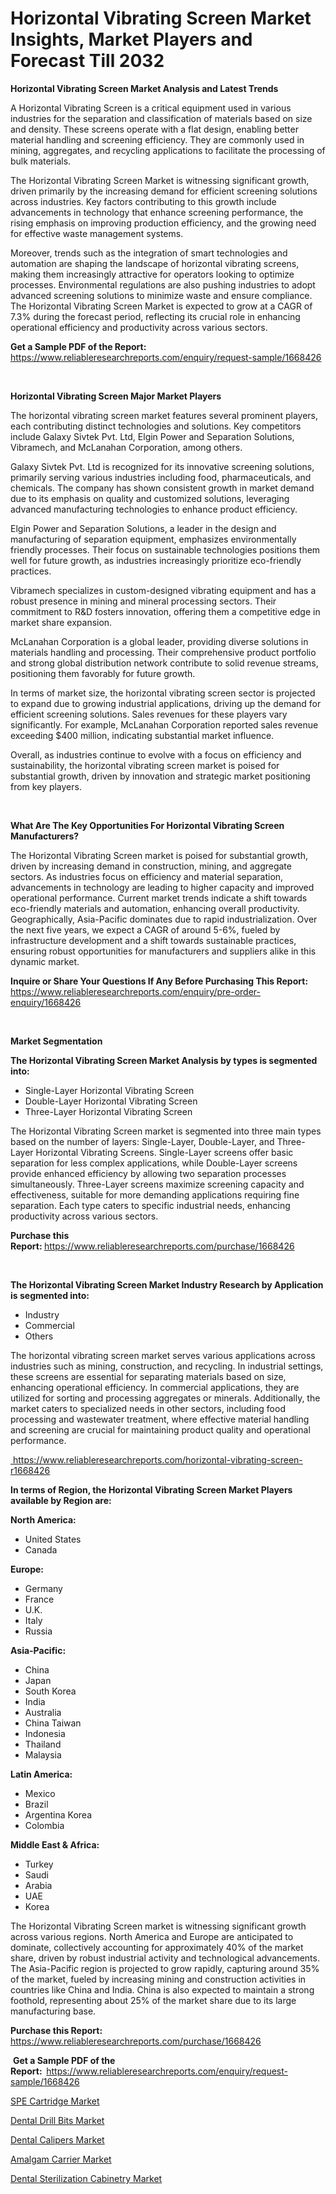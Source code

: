 <p><h1>Horizontal Vibrating Screen Market Insights, Market Players and Forecast Till 2032</h1></p><p><strong>Horizontal Vibrating Screen Market Analysis and Latest Trends</strong></p>
<p><p>A Horizontal Vibrating Screen is a critical equipment used in various industries for the separation and classification of materials based on size and density. These screens operate with a flat design, enabling better material handling and screening efficiency. They are commonly used in mining, aggregates, and recycling applications to facilitate the processing of bulk materials.</p><p>The Horizontal Vibrating Screen Market is witnessing significant growth, driven primarily by the increasing demand for efficient screening solutions across industries. Key factors contributing to this growth include advancements in technology that enhance screening performance, the rising emphasis on improving production efficiency, and the growing need for effective waste management systems. </p><p>Moreover, trends such as the integration of smart technologies and automation are shaping the landscape of horizontal vibrating screens, making them increasingly attractive for operators looking to optimize processes. Environmental regulations are also pushing industries to adopt advanced screening solutions to minimize waste and ensure compliance. The Horizontal Vibrating Screen Market is expected to grow at a CAGR of 7.3% during the forecast period, reflecting its crucial role in enhancing operational efficiency and productivity across various sectors.</p></p>
<p><strong>Get a Sample PDF of the Report:&nbsp;</strong> <a href="https://www.reliableresearchreports.com/enquiry/request-sample/1668426?utm_campaign=3545&utm_medium=2&utm_source=Github&utm_content=ia&utm_term=10042025&utm_id=horizontal-vibrating-screen">https://www.reliableresearchreports.com/enquiry/request-sample/1668426</a></p>
<p>&nbsp;</p>
<p><strong>Horizontal Vibrating Screen Major Market Players</strong></p>
<p><p>The horizontal vibrating screen market features several prominent players, each contributing distinct technologies and solutions. Key competitors include Galaxy Sivtek Pvt. Ltd, Elgin Power and Separation Solutions, Vibramech, and McLanahan Corporation, among others. </p><p>Galaxy Sivtek Pvt. Ltd is recognized for its innovative screening solutions, primarily serving various industries including food, pharmaceuticals, and chemicals. The company has shown consistent growth in market demand due to its emphasis on quality and customized solutions, leveraging advanced manufacturing technologies to enhance product efficiency.</p><p>Elgin Power and Separation Solutions, a leader in the design and manufacturing of separation equipment, emphasizes environmentally friendly processes. Their focus on sustainable technologies positions them well for future growth, as industries increasingly prioritize eco-friendly practices.</p><p>Vibramech specializes in custom-designed vibrating equipment and has a robust presence in mining and mineral processing sectors. Their commitment to R&D fosters innovation, offering them a competitive edge in market share expansion.</p><p>McLanahan Corporation is a global leader, providing diverse solutions in materials handling and processing. Their comprehensive product portfolio and strong global distribution network contribute to solid revenue streams, positioning them favorably for future growth.</p><p>In terms of market size, the horizontal vibrating screen sector is projected to expand due to growing industrial applications, driving up the demand for efficient screening solutions. Sales revenues for these players vary significantly. For example, McLanahan Corporation reported sales revenue exceeding $400 million, indicating substantial market influence.</p><p>Overall, as industries continue to evolve with a focus on efficiency and sustainability, the horizontal vibrating screen market is poised for substantial growth, driven by innovation and strategic market positioning from key players.</p></p>
<p>&nbsp;</p>
<p><strong>What Are The Key Opportunities For Horizontal Vibrating Screen Manufacturers?</strong></p>
<p><p>The Horizontal Vibrating Screen market is poised for substantial growth, driven by increasing demand in construction, mining, and aggregate sectors. As industries focus on efficiency and material separation, advancements in technology are leading to higher capacity and improved operational performance. Current market trends indicate a shift towards eco-friendly materials and automation, enhancing overall productivity. Geographically, Asia-Pacific dominates due to rapid industrialization. Over the next five years, we expect a CAGR of around 5-6%, fueled by infrastructure development and a shift towards sustainable practices, ensuring robust opportunities for manufacturers and suppliers alike in this dynamic market.</p></p>
<p><strong>Inquire or Share Your Questions If Any Before Purchasing This Report:</strong> <a href="https://www.reliableresearchreports.com/enquiry/pre-order-enquiry/1668426?utm_campaign=3545&utm_medium=2&utm_source=Github&utm_content=ia&utm_term=10042025&utm_id=horizontal-vibrating-screen">https://www.reliableresearchreports.com/enquiry/pre-order-enquiry/1668426</a></p>
<p>&nbsp;</p>
<p><strong>Market Segmentation</strong></p>
<p><strong>The Horizontal Vibrating Screen Market Analysis by types is segmented into:</strong></p>
<p><ul><li>Single-Layer Horizontal Vibrating Screen</li><li>Double-Layer Horizontal Vibrating Screen</li><li>Three-Layer Horizontal Vibrating Screen</li></ul></p>
<p><p>The Horizontal Vibrating Screen market is segmented into three main types based on the number of layers: Single-Layer, Double-Layer, and Three-Layer Horizontal Vibrating Screens. Single-Layer screens offer basic separation for less complex applications, while Double-Layer screens provide enhanced efficiency by allowing two separation processes simultaneously. Three-Layer screens maximize screening capacity and effectiveness, suitable for more demanding applications requiring fine separation. Each type caters to specific industrial needs, enhancing productivity across various sectors.</p></p>
<p><strong>Purchase this Report:&nbsp;</strong><a href="https://www.reliableresearchreports.com/purchase/1668426?utm_campaign=3545&utm_medium=2&utm_source=Github&utm_content=ia&utm_term=10042025&utm_id=horizontal-vibrating-screen">https://www.reliableresearchreports.com/purchase/1668426</a></p>
<p>&nbsp;</p>
<p><strong>The Horizontal Vibrating Screen Market Industry Research by Application is segmented into:</strong></p>
<p><ul><li>Industry</li><li>Commercial</li><li>Others</li></ul></p>
<p><p>The horizontal vibrating screen market serves various applications across industries such as mining, construction, and recycling. In industrial settings, these screens are essential for separating materials based on size, enhancing operational efficiency. In commercial applications, they are utilized for sorting and processing aggregates or minerals. Additionally, the market caters to specialized needs in other sectors, including food processing and wastewater treatment, where effective material handling and screening are crucial for maintaining product quality and operational performance.</p></p>
<p><a href="https://www.reliableresearchreports.com/horizontal-vibrating-screen-r1668426?utm_campaign=3545&utm_medium=2&utm_source=Github&utm_content=ia&utm_term=10042025&utm_id=horizontal-vibrating-screen">&nbsp;https://www.reliableresearchreports.com/horizontal-vibrating-screen-r1668426</a></p>
<p><strong>In terms of Region, the Horizontal Vibrating Screen Market Players available by Region are:</strong></p>
<p>
    <p> <strong> North America: </strong>
        <ul>
            <li>United States</li>
            <li>Canada</li>
        </ul>
        </p> 
    <p> <strong> Europe: </strong>
        <ul>
            <li>Germany</li>
            <li>France</li>
            <li>U.K.</li>
            <li>Italy</li>
            <li>Russia</li>
        </ul>
        </p> 
    <p> <strong> Asia-Pacific: </strong>
        <ul>
            <li>China</li>
            <li>Japan</li>
            <li>South Korea</li>
            <li>India</li>
            <li>Australia</li>
            <li>China Taiwan</li>
            <li>Indonesia</li>
            <li>Thailand</li>
            <li>Malaysia</li>
        </ul>
        </p> 
    <p> <strong> Latin America: </strong>
        <ul>
            <li>Mexico</li>
            <li>Brazil</li>
            <li>Argentina Korea</li>
            <li>Colombia</li>
        </ul>
        </p> 
    <p> <strong> Middle East & Africa: </strong>
        <ul>
            <li>Turkey</li>
            <li>Saudi</li>
            <li>Arabia</li>
            <li>UAE</li>
            <li>Korea</li>
        </ul>
    </p>
    </p>
<p><p>The Horizontal Vibrating Screen market is witnessing significant growth across various regions. North America and Europe are anticipated to dominate, collectively accounting for approximately 40% of the market share, driven by robust industrial activity and technological advancements. The Asia-Pacific region is projected to grow rapidly, capturing around 35% of the market, fueled by increasing mining and construction activities in countries like China and India. China is also expected to maintain a strong foothold, representing about 25% of the market share due to its large manufacturing base.</p></p>
<p><strong>Purchase this Report: </strong><a href="https://www.reliableresearchreports.com/purchase/1668426?utm_campaign=3545&utm_medium=2&utm_source=Github&utm_content=ia&utm_term=10042025&utm_id=horizontal-vibrating-screen">https://www.reliableresearchreports.com/purchase/1668426</a></p>
<p>&nbsp;<strong>Get a Sample PDF of the Report:&nbsp;&nbsp;</strong><a href="https://www.reliableresearchreports.com/enquiry/request-sample/1668426?utm_campaign=3545&utm_medium=2&utm_source=Github&utm_content=ia&utm_term=10042025&utm_id=horizontal-vibrating-screen">https://www.reliableresearchreports.com/enquiry/request-sample/1668426</a></p>
<p><strong></strong></p>
<p><p><a href="https://www.linkedin.com/pulse/expert-analysis-spe-cartridge-market-dynamics-expected-vfpcc?utm_campaign=3545&utm_medium=2&utm_source=Github&utm_content=ia&utm_term=10042025&utm_id=horizontal-vibrating-screen">SPE Cartridge Market</a></p><p><a href="https://www.linkedin.com/pulse/dental-drill-bits-market-size-expected-grow-7-cagr-2025-2032-8hwyc?utm_campaign=3545&utm_medium=2&utm_source=Github&utm_content=ia&utm_term=10042025&utm_id=horizontal-vibrating-screen">Dental Drill Bits Market</a></p><p><a href="https://www.linkedin.com/pulse/global-dental-calipers-market-trends-applications-forecast-indicate-6shrc?utm_campaign=3545&utm_medium=2&utm_source=Github&utm_content=ia&utm_term=10042025&utm_id=horizontal-vibrating-screen">Dental Calipers Market</a></p><p><a href="https://www.linkedin.com/pulse/whats-driving-amalgam-carrier-market-2025-2032-forecast-58-cagr-trvhc?utm_campaign=3545&utm_medium=2&utm_source=Github&utm_content=ia&utm_term=10042025&utm_id=horizontal-vibrating-screen">Amalgam Carrier Market</a></p><p><a href="https://www.linkedin.com/pulse/dental-sterilization-cabinetry-market-analysis-industry-zstrc?utm_campaign=3545&utm_medium=2&utm_source=Github&utm_content=ia&utm_term=10042025&utm_id=horizontal-vibrating-screen">Dental Sterilization Cabinetry Market</a></p></p>